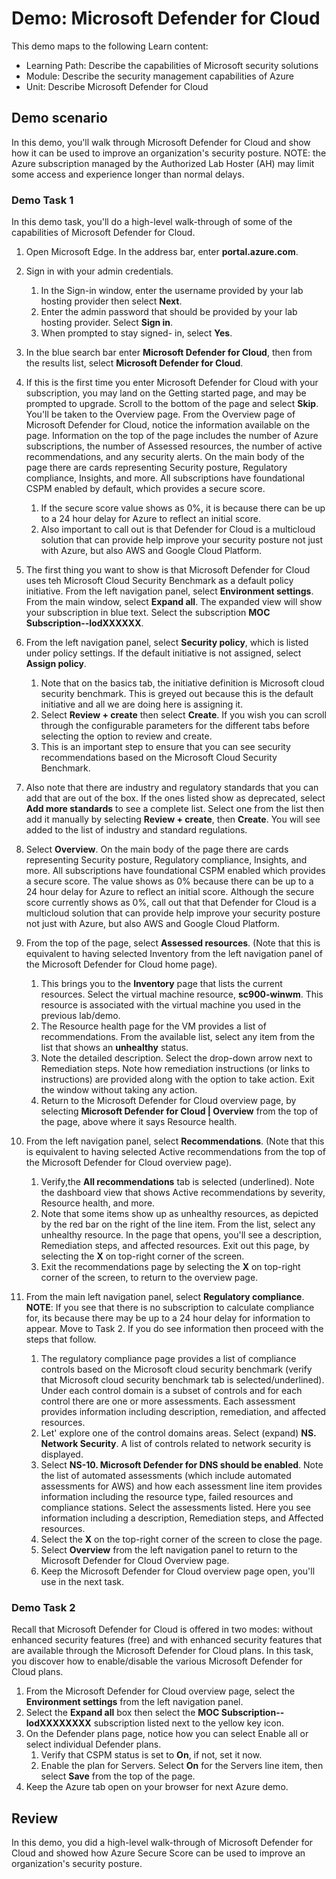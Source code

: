 <!---
---
Demo:
    Title: 'Microsoft Defender for Cloud'
    Learning Path/Module/Unit: 'Learning Path: Describe the capabilities of Microsoft security solutions; Module 2: Describe the security management capabilities of Azure; Unit 3: Describe Microsoft Defender for Cloud'
---
--->

# Demo: Microsoft Defender for Cloud

This demo maps to the following Learn content:

- Learning Path: Describe the capabilities of Microsoft security solutions
- Module: Describe the security management capabilities of Azure
- Unit: Describe Microsoft Defender for Cloud

## Demo scenario

In this demo, you'll walk through Microsoft Defender for Cloud and show how it can be used to improve an organization's security posture.  NOTE: the Azure subscription managed by the Authorized Lab Hoster (AH) may limit some access and experience longer than normal delays.

### Demo Task 1

In this demo task, you'll do a high-level walk-through of some of the capabilities of Microsoft Defender for Cloud.

1. Open Microsoft Edge. In the address bar, enter **portal.azure.com**.
1. Sign in with your admin credentials.
    1. In the Sign-in window, enter the username provided by your lab hosting provider then select **Next**.
    1. Enter the admin password that should be provided by your lab hosting provider. Select **Sign in**.
    1. When prompted to stay signed- in, select **Yes**.

1. In the blue search bar enter **Microsoft Defender for Cloud**, then from the results list, select **Microsoft Defender for Cloud**.

1. If this is the first time you enter Microsoft Defender for Cloud with your subscription, you may land on the Getting started page, and may be prompted to upgrade.  Scroll to the bottom of the page and select **Skip**.  You'll be taken to the Overview page. From the Overview page of Microsoft Defender for Cloud, notice the information available on the page.  Information on the top of the page includes the number of Azure subscriptions, the number of Assessed resources, the number of active recommendations, and any security alerts.  On the main body of the page there are cards representing Security posture, Regulatory compliance, Insights, and more.  All subscriptions have foundational CSPM enabled by default, which provides a secure score.  
    1. If the secure score value shows as 0%, it is because there can be up to a 24 hour delay for Azure to reflect an initial score.  
    1. Also important to call out is that Defender for Cloud is a multicloud solution that can provide help improve your security posture not just with Azure, but also AWS and Google Cloud Platform.

1. The first thing you want to show is that Microsoft Defender for Cloud uses teh Microsoft Cloud Security Benchmark as a default policy initiative.  From the left navigation panel, select **Environment settings**. From the main window, select **Expand all**.  The expanded view will show your subscription in blue text.  Select the subscription **MOC Subscription--lodXXXXXX**.

1. From the left navigation panel, select **Security policy**, which is listed under policy settings. If the default initiative is not assigned, select **Assign policy**.
    1. Note that on the basics tab, the initiative definition is Microsoft cloud security benchmark.  This is greyed out because this is the default initiative and all we are doing here is assigning it.
    1. Select **Review + create** then select **Create**. If you wish you can scroll through the configurable parameters for the different tabs before selecting the option to review and create.
    1. This is an important step to ensure that you can see security recommendations based on the Microsoft Cloud Security Benchmark.  

1. Also note that there are industry and regulatory standards that you can add that are out of the box. If the ones listed show as deprecated, select **Add more standards** to see a complete list.  Select one from the list then add it manually by selecting **Review + create**, then **Create**.  You will see added to the list of industry and standard regulations.

1. Select **Overview**.  On the main body of the page there are cards representing Security posture, Regulatory compliance, Insights, and more.  All subscriptions have foundational CSPM enabled which provides a secure score. The value shows as 0% because there can be up to a 24 hour delay for Azure to reflect an initial score.  Although the secure score currently shows as 0%, call out that that Defender for Cloud is a multicloud solution that can provide help improve your security posture not just with Azure, but also AWS and Google Cloud Platform.

1. From the top of the page, select **Assessed resources**.  (Note that this is equivalent to having selected Inventory from the left navigation panel of the Microsoft Defender for Cloud home page).
    1. This brings you to the **Inventory** page that lists the current resources. Select the virtual machine resource, **sc900-winwm**. This resource is associated with the virtual machine you used in the previous lab/demo.
    1. The Resource health page for the VM provides a list of recommendations.  From the available list, select any item from the list that shows an **unhealthy** status.
    1. Note the detailed description.  Select the drop-down arrow next to Remediation steps. Note how remediation instructions (or links to instructions) are provided along with the option to take action.  Exit the window without taking any action.
    1. Return to the Microsoft Defender for Cloud overview page, by selecting **Microsoft Defender for Cloud | Overview** from the top of the page, above where it says Resource health.

1. From the left navigation panel, select **Recommendations**.  (Note that this is equivalent to having selected Active recommendations from the top of the Microsoft Defender for Cloud overview page).
    1. Verify,the **All recommendations** tab is selected (underlined).  Note the dashboard view that shows Active recommendations by severity, Resource health, and more.
    1. Note that some items show up as unhealthy resources, as depicted by the red bar on the right of the line item.  From the list, select any unhealthy resource.  In the page that opens, you'll see a description, Remediation steps, and affected resources. Exit out this page, by selecting the **X** on top-right corner of the screen.
    1. Exit the recommendations page by selecting the **X** on top-right corner of the screen, to return to the overview page.

1. From the main left navigation panel, select **Regulatory compliance**.  **NOTE**: If you see that there is no subscription to calculate compliance for, its because there may be up to a 24 hour delay for information to appear. Move to Task 2.  If you do see information then proceed with the steps that follow.
    1. The regulatory compliance page provides a list of compliance controls based on the Microsoft cloud security benchmark (verify that Microsoft cloud security benchmark tab is selected/underlined). Under each control domain is a subset of controls and for each control there are one or more assessments. Each assessment provides information including description, remediation, and affected resources.
    1. Let' explore one of the control domains areas. Select (expand) **NS. Network Security**. A list of controls related to network security is displayed.
    1. Select **NS-10. Microsoft Defender for DNS should be enabled**. Note the list of automated assessments (which include automated assessments for AWS) and how each assessment line item provides information including the resource type, failed resources and compliance stations. Select the assessments listed.  Here you see information including a description, Remediation steps, and Affected resources.
    1. Select the **X** on the top-right corner of the screen to close the page.
    1. Select **Overview** from the left navigation panel to  return to the Microsoft Defender for Cloud Overview page.
    1. Keep the Microsoft Defender for Cloud overview page open, you'll use in the next task.

### Demo Task 2

Recall that Microsoft Defender for Cloud is offered in two modes: without enhanced security features (free) and with enhanced security features that are available through the Microsoft Defender for Cloud plans. In this task, you discover how to enable/disable the various Microsoft Defender for Cloud plans.

1. From the Microsoft Defender for Cloud overview page, select the **Environment settings** from the left navigation panel.
1. Select  the **Expand all** box then select the **MOC Subscription--lodXXXXXXXX** subscription listed next to the yellow key icon.
1. On the Defender plans page, notice how you can select Enable all or select individual Defender plans. 
    1. Verify that CSPM status is set to **On**, if not, set it now.  
    1. Enable the plan for Servers.  Select **On** for the Servers line item, then select **Save** from the top of the page.
1. Keep the Azure tab open on your browser for next Azure demo.

## Review

In this demo, you did a high-level walk-through of Microsoft Defender for Cloud and showed how Azure Secure Score can be used to improve an organization's security posture.

